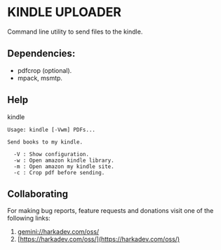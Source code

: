 # KINDLE UPLOADER

Command line utility to send files to the kindle.

## Dependencies:

- pdfcrop (optional).
- mpack, msmtp.

## Help

kindle

    Usage: kindle [-Vwm] PDFs...
    
    Send books to my kindle.
    
      -V : Show configuration.
      -w : Open amazon kindle library.
      -m : Open amazon my kindle site.
      -c : Crop pdf before sending.

## Collaborating

For making bug reports, feature requests and donations visit
one of the following links:

1. [gemini://harkadev.com/oss/](gemini://harkadev.com/oss/)
2. [https://harkadev.com/oss/](https://harkadev.com/oss/)
